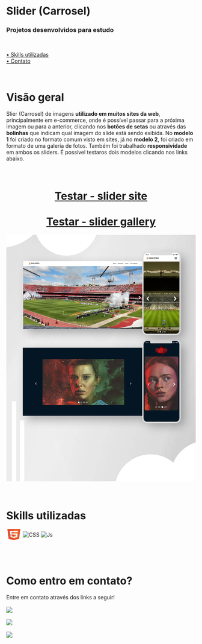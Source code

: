 <div>
<h1>Slider (Carrosel)</h1>
</div>

<h3>
  Projetos desenvolvidos para estudo
</h3>
<br>

<p>
 <!-- <a href="#visao">• Visão geral</a> <br> -->
 <a href="#leng">• Skills utilizadas</a>
 <br>
 <a href="#contato">• Contato</a>  
</p>
<br>

<div id="visao">
<h1>Visão geral</h1>
Slier (Carrosel) de imagens <strong>utilizado em muitos sites da web</strong>, principalmente em e-commerce, onde é possível passar para a próxima imagem ou para a anterior, clicando nos <strong>botões de setas</strong> ou através das <strong>bolinhas</strong> que indicam qual imagem do slide está sendo exibida.
No <strong>modelo 1</strong> foi criado no formato comum visto em sites, já no <strong>modelo 2</strong>, foi criado em formato de uma galeria de fotos. Também foi trabalhado <strong>responsividade</strong> em ambos os sliders. É possível testaros dois modelos clicando nos links abaixo.
</div>
<br>
<br>

<h1 align="center">
<!-- <h1> -->
<a href="https://matealves.github.io/slider/slider-site/index.html" target="_blank">Testar - slider site</a> 
<br>
<br>
<a href="https://matealves.github.io/slider/slider-gallery/index.html" target="_blank">Testar - slider gallery</a> 
</h1>

<p align = "center">
  <img src ="img_readme.jpg" alt = "mockup" />
</p>
<br>

<div id="leng">
<h1>Skills utilizadas</h1>

 <img align="center" alt="HTML" height="30" width="40" src="https://raw.githubusercontent.com/devicons/devicon/master/icons/html5/html5-original.svg">
  <img align="center" alt="CSS" height="30" width="40" src="https://cdn.jsdelivr.net/gh/devicons/devicon/icons/css3/css3-original.svg">
  <img align="center" alt="Js" height="30" width="40" src="https://cdn.jsdelivr.net/gh/devicons/devicon/icons/javascript/javascript-original.svg">

</div>
<br>
<br>
<br>

<div id="contato">
<h1>Como entro em contato?</h1>

Entre em contato através dos links a seguir!
<br>
<br>
<a href="https://www.linkedin.com/in/mateusalvesds/" target="_blank"><img src="https://img.shields.io/badge/-LinkedIn-%230077B5?style=for-the-badge&logo=linkedin&logoColor=white" target="_blank"></a>

<a href = "mailto:contatomateusalves@hotmail.com"><img src="https://img.shields.io/badge/Microsoft_Outlook-0078D4?style=for-the-badge&logo=microsoft-outlook&logoColor=white" target="_blank"></a>

<a href="https://api.whatsapp.com/send?phone=+5511966616365" target="_blank"><img src="https://img.shields.io/badge/WhatsApp-25D366?style=for-the-badge&logo=whatsapp&logoColor=white" target="_blank"></a>

</div>
<br>
<br>
<br>
